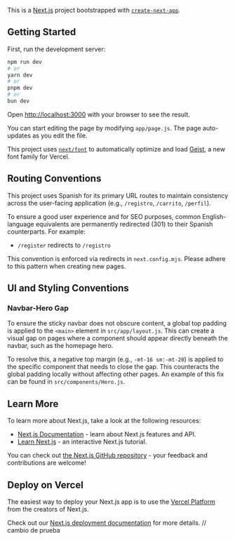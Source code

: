 This is a [Next.js](https://nextjs.org) project bootstrapped with [`create-next-app`](https://github.com/vercel/next.js/tree/canary/packages/create-next-app).

## Getting Started

First, run the development server:

```bash
npm run dev
# or
yarn dev
# or
pnpm dev
# or
bun dev
```

Open [http://localhost:3000](http://localhost:3000) with your browser to see the result.

You can start editing the page by modifying `app/page.js`. The page auto-updates as you edit the file.

This project uses [`next/font`](https://nextjs.org/docs/app/building-your-application/optimizing/fonts) to automatically optimize and load [Geist](https://vercel.com/font), a new font family for Vercel.

## Routing Conventions

This project uses Spanish for its primary URL routes to maintain consistency across the user-facing application (e.g., `/registro`, `/carrito`, `/perfil`).

To ensure a good user experience and for SEO purposes, common English-language equivalents are permanently redirected (301) to their Spanish counterparts. For example:

- `/register` redirects to `/registro`

This convention is enforced via redirects in `next.config.mjs`. Please adhere to this pattern when creating new pages.

## UI and Styling Conventions

### Navbar-Hero Gap

To ensure the sticky navbar does not obscure content, a global top padding is applied to the `<main>` element in `src/app/layout.js`. This can create a visual gap on pages where a component should appear directly beneath the navbar, such as the homepage hero.

To resolve this, a negative top margin (e.g., `-mt-16 sm:-mt-20`) is applied to the specific component that needs to close the gap. This counteracts the global padding locally without affecting other pages. An example of this fix can be found in `src/components/Hero.js`.

## Learn More

To learn more about Next.js, take a look at the following resources:

- [Next.js Documentation](https://nextjs.org/docs) - learn about Next.js features and API.
- [Learn Next.js](https://nextjs.org/learn) - an interactive Next.js tutorial.

You can check out [the Next.js GitHub repository](https://github.com/vercel/next.js) - your feedback and contributions are welcome!

## Deploy on Vercel

The easiest way to deploy your Next.js app is to use the [Vercel Platform](https://vercel.com/new?utm_medium=default-template&filter=next.js&utm_source=create-next-app&utm_campaign=create-next-app-readme) from the creators of Next.js.

Check out our [Next.js deployment documentation](https://nextjs.org/docs/app/building-your-application/deploying) for more details.
// cambio de prueba

